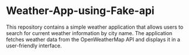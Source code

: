 # Weather-App-using-Fake-api
This repository contains a simple weather application that allows users to search for current weather information by city name. The application fetches weather data from the OpenWeatherMap API and displays it in a user-friendly interface.
